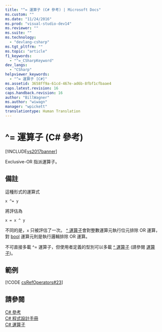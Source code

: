 ```yaml
---
title: "^= 運算子 (C# 參考) | Microsoft Docs"
ms.custom: ""
ms.date: "11/24/2016"
ms.prod: "visual-studio-dev14"
ms.reviewer: ""
ms.suite: ""
ms.technology: 
  - "devlang-csharp"
ms.tgt_pltfrm: ""
ms.topic: "article"
f1_keywords: 
  - "^=_CSharpKeyword"
dev_langs: 
  - "CSharp"
helpviewer_keywords: 
  - "^= 運算子 [C#]"
ms.assetid: 3658ff9a-61cd-467e-ad6b-8fbf1cfbaae4
caps.latest.revision: 16
caps.handback.revision: 16
author: "BillWagner"
ms.author: "wiwagn"
manager: "wpickett"
translationtype: Human Translation
---
```

# ^= 運算子 (C# 參考)
[!INCLUDE[vs2017banner](../../../csharp/includes/vs2017banner.md)]

Exclusive\-OR 指派運算子。  
  
## 備註  
 這種形式的運算式  
  
```  
x ^= y  
```  
  
 將評估為  
  
```  
x = x ^ y  
```  
  
 不同的是，`x` 只被評估了一次。  [^ 運算子](../../../csharp/language-reference/operators/xor-operator.md)會對整數運算元執行位元排除 OR 運算，對 [bool](../../../csharp/language-reference/keywords/bool.md) 運算元則是執行邏輯排除 OR 運算。  
  
 不可直接多載 ^\= 運算子，但使用者定義的型別可以多載 [^ 運算子](../../../csharp/language-reference/operators/xor-operator.md) \(請參閱 [運算子](../../../csharp/language-reference/keywords/operator.md)\)。  
  
## 範例  
 [!CODE [csRefOperators#23](../CodeSnippet/VS_Snippets_VBCSharp/csrefOperators#23)]  
  
## 請參閱  
 [C\# 參考](../../../csharp/language-reference/index.md)   
 [C\# 程式設計手冊](../../../csharp/programming-guide/index.md)   
 [C\# 運算子](../../../csharp/language-reference/operators/index.md)